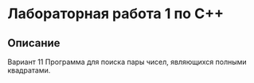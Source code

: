 # Лабораторная работа 1 по C++

## Описание
Вариант 11
Программа для поиска пары чисел, являющихся полными квадратами.
